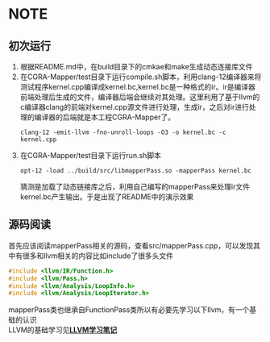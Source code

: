 # NOTE

## 初次运行
1. 根据README.md中，在build目录下的cmkae和make生成动态连接库文件
2. 在CGRA\-Mapper/test目录下运行compile.sh脚本，利用clang-12编译器来将测试程序kernel.cpp编译成kernel.bc,kernel.bc是一种格式的ir。ir是编译器前端处理后生成的文件，编译器后端会继续对其处理。这里利用了基于llvm的c编译器clang的前端对kernel.cpp源文件进行处理，生成ir，之后对ir进行处理的编译器的后端就是本工程CGRA-Mapper了。  
	```
	clang-12 -emit-llvm -fno-unroll-loops -O3 -o kernel.bc -c kernel.cpp
	```
3. 在CGRA\-Mapper/test目录下运行run.sh脚本
	```
	opt-12 -load ../build/src/libmapperPass.so -mapperPass kernel.bc
	```
	猜测是加载了动态链接库之后，利用自己编写的mapperPass来处理ir文件kernel.bc产生输出。于是出现了README中的演示效果

## 源码阅读 

首先应该阅读mapperPass相关的源码，查看src/mapperPass.cpp，可以发现其中有很多和llvm相关的内容比如include了很多头文件  
```c
#include <llvm/IR/Function.h>
#include <llvm/Pass.h>
#include <llvm/Analysis/LoopInfo.h>
#include <llvm/Analysis/LoopIterator.h>
```
mapperPass类也继承自FunctionPass类所以有必要先学习以下llvm，有一个基础的认识  
LLVM的基础学习见[**LLVM学习笔记**](docs/LLVM.md)
